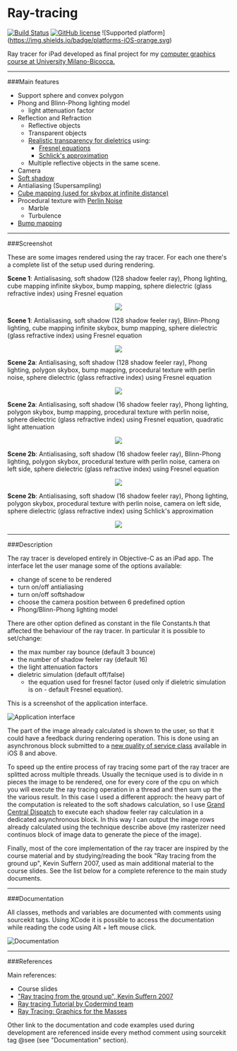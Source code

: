 # Ray-tracing

[![Build Status](https://travis-ci.org/chicio/Ray-tracing.svg?branch=master)](https://travis-ci.org/chicio/Ray-tracing)
[![GitHub license](https://img.shields.io/badge/license-MIT-blue.svg)](https://raw.githubusercontent.com/chicio/Ray-Tracing/master/LICENSE.md)
![Supported platform] (https://img.shields.io/badge/platforms-iOS-orange.svg)

Ray tracer for iPad developed as final project for my <a href="https://www.disco.unimib.it/upload/pag/1667904909074911183/f1/f1801q120informaticagrafica20132014engv2.pdf">computer graphics course at University Milano-Bicocca.</a>

***

###Main features
- Support sphere and convex polygon
- Phong and Blinn-Phong lighting model 
    * light attenuation factor
- Reflection and Refraction
    * Reflective objects
    * Transparent objects
    * <a href="http://www.cs.cornell.edu/courses/cs465/2004fa/lectures/22advray/22advray.pdf">Realistic transparency for dieletrics</a> using:
         * <a href="https://en.wikipedia.org/wiki/Fresnel_equations">Fresnel equations</a>
         * <a href="https://en.wikipedia.org/wiki/Schlick%27s_approximation">Schlick's approximation</a>
    * Multiple reflective objects in the same scene.
- Camera
- <a href="https://en.wikipedia.org/wiki/Umbra,_penumbra_and_antumbra">Soft shadow</a>
- Antialiasing (Supersampling)
- <a href="https://en.wikipedia.org/wiki/Cube_mapping#Skyboxes">Cube mapping (used for skybox at infinite distance)</a>
- Procedural texture with <a href="https://en.wikipedia.org/wiki/Perlin_noise">Perlin Noise</a>
    * Marble
    * Turbulence
- <a href="https://en.wikipedia.org/wiki/Bump_mapping">Bump mapping</a>

***

###Screenshot

These are some images rendered using the ray tracer. For each one there's a complete list of the setup used during rendering.

**Scene 1**: Antialisasing, soft shadow (128 shadow feeler ray), Phong lighting, cube mapping infinite skybox, bump mapping,  sphere dielectric (glass refractive index) using Fresnel equation

<p align="center">
<img src="https://raw.githubusercontent.com/chicio/Ray-tracing/master/Screenshots/scene1_antialiasing_softshadow128_phong_dieletricfresnel.png">
</p>

**Scene 1**: Antialisasing, soft shadow (128 shadow feeler ray), Blinn-Phong lighting, cube mapping infinite skybox, bump mapping, sphere dielectric (glass refractive index) using Fresnel equation

<p align="center">
<img src="https://raw.githubusercontent.com/chicio/Ray-tracing/master/Screenshots/scene1_antialiasing_softshadow128_blinnphong_dieletricfresnel.png">
</p>

**Scene 2a**: Antialisasing, soft shadow (128 shadow feeler ray), Phong lighting, polygon skybox, bump mapping, procedural texture with perlin noise, sphere dielectric (glass refractive index) using Fresnel equation

<p align="center">
<img src="https://raw.githubusercontent.com/chicio/Ray-tracing/master/Screenshots/scene2a_antialiasing_softshadow128_phong_dieletricfresnel.png">
</p>

**Scene 2a**:  Antialisasing, soft shadow (16 shadow feeler ray), Phong lighting, polygon skybox, bump mapping, procedural texture with perlin noise, sphere dielectric (glass refractive index) using Fresnel equation, quadratic light attenuation

<p align="center">
<img src="https://raw.githubusercontent.com/chicio/Ray-tracing/master/Screenshots/scene2a_antialiasing_softshadow16_phong_dieletricfresnel_quadratic.png">
</p>

**Scene 2b**: Antialisasing, soft shadow (16 shadow feeler ray), Blinn-Phong lighting, polygon skybox, procedural texture with perlin noise, camera on left side, sphere dielectric (glass refractive index) using Fresnel equation

<p align="center">
<img src="https://github.com/chicio/Ray-tracing/raw/master/Screenshots/scene2b_antialiasing_softshadow16_blinnphong_dieletricfresnel.png">
</p>

**Scene 2b**: Antialisasing, soft shadow (16 shadow feeler ray), Phong lighting, polygon skybox, procedural texture with perlin noise, camera on left side, sphere dielectric (glass refractive index) using Schlick's approximation

<p align="center">
<img src="https://raw.githubusercontent.com/chicio/Ray-tracing/master/Screenshots/scene2b_antialiasing_softshadow16_phong_dieletricschlick.png">
</p>

***

###Description

The ray tracer is developed entirely in Objective-C as an iPad app.
The interface let the user manage some of the options available:
- change of scene to be rendered
- turn on/off antialiasing
- turn on/off softshadow
- choose the camera position between 6 predefined option
- Phong/Blinn-Phong lighting model

There are other option defined as constant in the file Constants.h that affected the behaviour of the ray tracer. In particular it is possible to set/change:
- the max number ray bounce (default 3 bounce)
- the number of shadow feeler ray (default 16)
- the light attenuation factors
- dieletric simulation (default off/false) 
   * the equation used for fresnel factor (used only if dieletric simulation is on - default Fresnel equation).

This is a screenshot of the application interface.

![Application interface](https://raw.githubusercontent.com/chicio/Ray-tracing/master/Screenshots/application_interface_with_ipad.png)

The part of the image already calculated is shown to the user, so that it could have a feedback during rendering operation.
This is done using an asynchronous block submitted to a <a href="https://developer.apple.com/library/prerelease/ios/documentation/Performance/Conceptual/EnergyGuide-iOS/PrioritizeWorkWithQoS.html">new quality of service class</a> available in iOS 8 and above.

To speed up the entire process of ray tracing some part of the ray tracer are splitted across multiple threads. 
Usually the tecnique used is to divide in n pieces the image to be rendered, one for every core of the cpu on which you will execute the ray tracing operation in a thread and then sum up the the various result. In this case I used a different approch: the heavy part of the computation is releated to the soft shadows calculation, so I use <a href="https://developer.apple.com/library/ios/documentation/Performance/Reference/GCD_libdispatch_Ref/">Grand Central Dispatch</a> to execute each shadow feeler ray calculation in a dedicated asynchronous block. In this way I can output the image rows already calculated using the technique describe above (my rasterizer need continuos block of image data to generate the piece of the image).

Finally, most of the core implementation of the ray tracer are inspired by the course material and by studying/reading the book "Ray tracing from the ground up", Kevin Suffern 2007, used as main additional material to the course slides. See the list below for a complete reference to the main study documents.

***

###Documentation

All classes, methods and variables are documented with comments using sourcekit tags. Using XCode it is possible to access the documentation while reading the code using Alt + left mouse click.

![Documentation](https://raw.githubusercontent.com/chicio/Ray-tracing/master/Screenshots/documentation.png)

***

###References

Main references:
* Course slides
* ["Ray tracing from the ground up", Kevin Suffern 2007](http://www.raytracegroundup.com)
* [Ray tracing Tutorial by Codermind team](http://www.ics.uci.edu/~gopi/CS211B/RayTracing%20tutorial.pdf)
* [Ray Tracing: Graphics for the Masses](https://www.cs.unc.edu/~rademach/xroads-RT/RTarticle.html)

Other link to the documentation and code examples used during development are referenced inside every method comment using sourcekit tag @see (see "Documentation" section).
